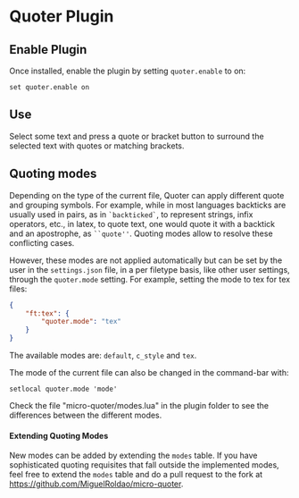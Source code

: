# Quoter Plugin

## Enable Plugin

Once installed, enable the plugin by setting `quoter.enable` to on:

`set quoter.enable on`

## Use

Select some text and press a quote or bracket button to surround the 
selected text with quotes or matching brackets.

## Quoting modes

Depending on the type of the current file, Quoter can apply different quote and grouping symbols. For example, while in most languages backticks are usually used in pairs, as in `` `backticked` ``, to represent strings, infix operators, etc., in latex, to quote text, one would quote it with a backtick and an apostrophe, as ` ``quote'' `. Quoting modes allow to resolve these conflicting cases. 

However, these modes are not applied automatically but can be set by the user in the `settings.json` file, in a per filetype basis, like other user settings, through the `quoter.mode` setting. For example, setting the mode to tex for tex files:

```json
{
    "ft:tex": {
        "quoter.mode": "tex"
    }
}
```

The available modes are: `default`, `c_style` and `tex`.

The mode of the current file can also be changed in the command-bar with:

`setlocal quoter.mode 'mode'`

Check the file "micro-quoter/modes.lua" in the plugin folder to see the differences between the different modes. 

#### Extending Quoting Modes

New modes can be added by extending the `modes` table. If you have sophisticated quoting requisites that fall outside the implemented modes, feel free to extend the `modes` table and do a pull request to the fork at https://github.com/MiguelRoldao/micro-quoter.
